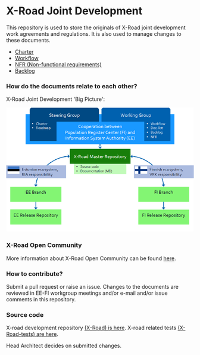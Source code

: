 # X-Road Joint Development

This repository is used to store the originals of X-Road joint development work agreements and regulations. It is also used to manage changes to these documents.

- [Charter](CHARTER.md)
- [Workflow](WORKFLOW.md)
- [NFR (Non-functional requirements)](NFR.md)
- [Backlog](BACKLOG.md)

### How do the documents relate to each other?

X-Road Joint Development 'Big Picture':

![](IMG/X-Road.Joint.Development.png)

### X-Road Open Community

More information about X-Road Open Community can be found [here](https://github.com/jointxroad/About).

### How to contribute?
Submit a pull request or raise an issue. Changes to the documents are reviewed in EE-FI workgroup meetings and/or e-mail and/or issue comments in this repository.

### Source code

X-road development repository [(X-Road) is here](https://github.com/ria-ee/X-Road). X-road related tests [(X-Road-tests) are here](https://github.com/ria-ee/X-Road-tests).

Head Architect decides on submitted changes.
